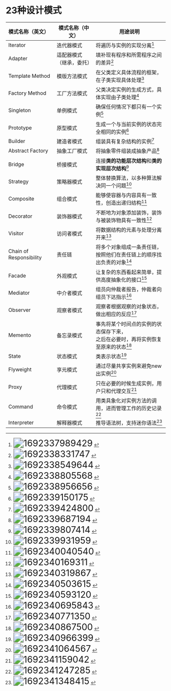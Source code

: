 # 23种设计模式

| 模式名称（英文）        | 模式名称（中文）         | 用途说明                                                     |
| :---------------------- | ------------------------ | ------------------------------------------------------------ |
| Iterator                | 迭代器模式               | 将遍历与实例的实现分离[^1]                                   |
| Adapter                 | 适配器模式（继承，委托） | 填补现有程序和所需程序之间的差异[^2]                         |
| Template Method         | 模版方法模式             | 在父类定义具体流程的框架，在子类实现具体处理[^3]             |
| Factory Method          | 工厂方法模式             | 父类决定实例的生成方式，具体实现由子类处理[^4]               |
| Singleton               | 单例模式                 | 确保任何情况下都只有一个实例[^5]                             |
| Prototype               | 原型模式                 | 生成一个与当前实例的状态完全相同的实例[^6]                   |
| Builder                 | 建造者模式               | 组装具有复杂结构的实例[^7]                                   |
| Abstract Factory        | 抽象工厂模式             | 将抽象零件组装成抽象产品[^8]                                 |
| Bridge                  | 桥接模式                 | 连接**类的功能层次结构**和**类的实现层次结构**[^9]           |
| Strategy                | 策略器模式               | 整体替换算法，以多种算法解决同一个问题[^10]                  |
| Composite               | 组合模式                 | 能够使容器与内容具有一致性，创造出递归结构[^11]              |
| Decorator               | 装饰器模式               | 不断地为对象添加装饰，装饰与被装饰物具有一致性[^12]          |
| Visitor                 | 访问者模式               | 将数据结构的元素与处理分离开来[^13]                          |
| Chain of Responsibility | 责任链                   | 将多个对象组成一条责任链，<br />按照他们在责任链上的顺序找出负责的对象[^14] |
| Facade                  | 外观模式                 | 让复杂的东西看起来简单，提供高度抽象化的接口[^15]            |
| Mediator                | 中介者模式               | 组员向仲裁者报告，仲裁者向组员下达指示[^16]                  |
| Observer                | 观察者模式               | 观察者根据观察的对象状态，做出相应的反应[^17]                |
| Memento                 | 备忘录模式               | 事先将某个时间点的实例的状态保存下来，<br />之后在必要时，再将实例恢复至原来的状态[^18] |
| State                   | 状态模式                 | 类表示状态[^19]                                              |
| Flyweight               | 享元模式                 | 通过尽量共享实例来避免new出实例[^20]                         |
| Proxy                   | 代理模式                 | 只在必要的时候生成实例，用户只和代理交互[^21]                |
| Command                 | 命令模式                 | 用类具象化对实例方法的调用，进而管理工作的历史记录[^22]      |
| Interpreter             | 解释器模式               | 推导语法树，支持迷你语法[^23]                                |



[^1]: <img src="https://raw.githubusercontent.com/Ag-epiphany/typora_Pictures/main/1692337989429.png" alt="1692337989429" style="zoom:200%;" />
[^2]: <img src="https://raw.githubusercontent.com/Ag-epiphany/typora_Pictures/main/1692338331747.png" alt="1692338331747" style="zoom:200%;" />
[^3]: <img src="https://raw.githubusercontent.com/Ag-epiphany/typora_Pictures/main/1692338549644.png" alt="1692338549644" style="zoom:200%;" />
[^4]: <img src="https://raw.githubusercontent.com/Ag-epiphany/typora_Pictures/main/1692338805568.png" alt="1692338805568" style="zoom:200%;" />
[^5]: <img src="https://raw.githubusercontent.com/Ag-epiphany/typora_Pictures/main/1692338956656.png" alt="1692338956656" style="zoom:200%;" />
[^6]: <img src="https://raw.githubusercontent.com/Ag-epiphany/typora_Pictures/main/1692339150175.png" alt="1692339150175" style="zoom:200%;" />
[^7]: <img src="https://raw.githubusercontent.com/Ag-epiphany/typora_Pictures/main/1692339424800.png" alt="1692339424800" style="zoom:200%;" />
[^8]: <img src="https://raw.githubusercontent.com/Ag-epiphany/typora_Pictures/main/1692339687194.png" alt="1692339687194" style="zoom:200%;" />
[^9]: <img src="https://raw.githubusercontent.com/Ag-epiphany/typora_Pictures/main/1692339807414.png" alt="1692339807414" style="zoom:200%;" />
[^10]: <img src="https://raw.githubusercontent.com/Ag-epiphany/typora_Pictures/main/1692339931959.png" alt="1692339931959" style="zoom:200%;" />
[^11]: <img src="https://raw.githubusercontent.com/Ag-epiphany/typora_Pictures/main/1692340040540.png" alt="1692340040540" style="zoom:200%;" />
[^12]: <img src="https://raw.githubusercontent.com/Ag-epiphany/typora_Pictures/main/1692340169311.png" alt="1692340169311" style="zoom:200%;" />
[^13]: <img src="https://raw.githubusercontent.com/Ag-epiphany/typora_Pictures/main/1692340319867.png" alt="1692340319867" style="zoom:200%;" />
[^14]: <img src="https://raw.githubusercontent.com/Ag-epiphany/typora_Pictures/main/1692340503615.png" alt="1692340503615" style="zoom:200%;" />
[^15]: <img src="https://raw.githubusercontent.com/Ag-epiphany/typora_Pictures/main/1692340593120.png" alt="1692340593120" style="zoom:200%;" />
[^16]: <img src="https://raw.githubusercontent.com/Ag-epiphany/typora_Pictures/main/1692340695843.png" alt="1692340695843" style="zoom:200%;" />
[^17]: <img src="https://raw.githubusercontent.com/Ag-epiphany/typora_Pictures/main/1692340771350.png" alt="1692340771350" style="zoom:200%;" />
[^18]: <img src="https://raw.githubusercontent.com/Ag-epiphany/typora_Pictures/main/1692340867500.png" alt="1692340867500" style="zoom:200%;" />
[^19]: <img src="https://raw.githubusercontent.com/Ag-epiphany/typora_Pictures/main/1692340966399.png" alt="1692340966399" style="zoom:200%;" />
[^20]: <img src="https://raw.githubusercontent.com/Ag-epiphany/typora_Pictures/main/1692341064567.png" alt="1692341064567" style="zoom:200%;" />
[^21]: <img src="https://raw.githubusercontent.com/Ag-epiphany/typora_Pictures/main/1692341159042.png" alt="1692341159042" style="zoom:200%;" />
[^22]: <img src="https://raw.githubusercontent.com/Ag-epiphany/typora_Pictures/main/1692341247285.png" alt="1692341247285" style="zoom:200%;" />
[^23]: <img src="https://raw.githubusercontent.com/Ag-epiphany/typora_Pictures/main/1692341348415.png" alt="1692341348415" style="zoom:200%;" />
